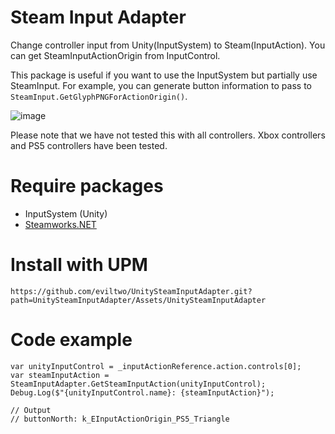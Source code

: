# Steam Input Adapter
Change controller input from Unity(InputSystem) to Steam(InputAction). You can get SteamInputActionOrigin from InputControl.

This package is useful if you want to use the InputSystem but partially use SteamInput.
For example, you can generate button information to pass to `SteamInput.GetGlyphPNGForActionOrigin()`.

![image](https://github.com/eviltwo/UnitySteamInputAdapter/assets/7721151/73e78a15-4096-4467-8a72-d89027b821fb)

Please note that we have not tested this with all controllers. Xbox controllers and PS5 controllers have been tested.

# Require packages
- InputSystem (Unity)
- [Steamworks.NET](https://github.com/rlabrecque/Steamworks.NET)

# Install with UPM
```
https://github.com/eviltwo/UnitySteamInputAdapter.git?path=UnitySteamInputAdapter/Assets/UnitySteamInputAdapter
```

# Code example
```
var unityInputControl = _inputActionReference.action.controls[0];
var steamInputAction = SteamInputAdapter.GetSteamInputAction(unityInputControl);
Debug.Log($"{unityInputControl.name}: {steamInputAction}");

// Output
// buttonNorth: k_EInputActionOrigin_PS5_Triangle
```
